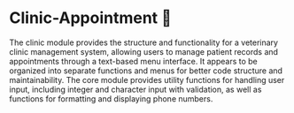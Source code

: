 # Clinic-Appointment 📝
The clinic module provides the structure and functionality for a veterinary clinic management system, allowing users to manage patient records and appointments through a text-based menu interface. It appears to be organized into separate functions and menus for better code structure and maintainability. The core module provides utility functions for handling user input, including integer and character input with validation, as well as functions for formatting and displaying phone numbers.
